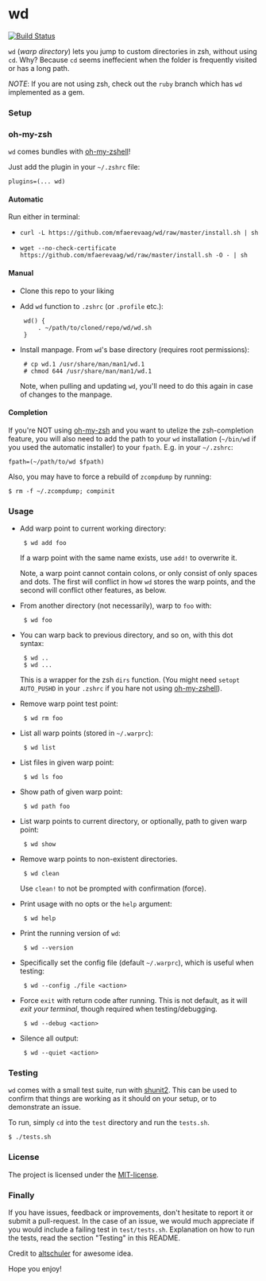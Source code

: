 wd
==

[![Build Status](https://travis-ci.org/mfaerevaag/wd.png?branch=master)](https://travis-ci.org/mfaerevaag/wd)

`wd` (*warp directory*) lets you jump to custom directories in zsh, without using `cd`. Why? Because `cd` seems ineffecient when the folder is frequently visited or has a long path.

*NOTE*: If you are not using zsh, check out the `ruby` branch which has `wd` implemented as a gem.


### Setup

### oh-my-zsh

`wd` comes bundles with [oh-my-zshell](https://github.com/robbyrussell/oh-my-zsh)!

Just add the plugin in your `~/.zshrc` file:

    plugins=(... wd)


#### Automatic

Run either in terminal:

 * `curl -L https://github.com/mfaerevaag/wd/raw/master/install.sh | sh`

 * `wget --no-check-certificate https://github.com/mfaerevaag/wd/raw/master/install.sh -O - | sh`


#### Manual

 * Clone this repo to your liking

 * Add `wd` function to `.zshrc` (or `.profile` etc.):

        wd() {
            . ~/path/to/cloned/repo/wd/wd.sh
        }

 * Install manpage. From `wd`'s base directory (requires root permissions):

        # cp wd.1 /usr/share/man/man1/wd.1
        # chmod 644 /usr/share/man/man1/wd.1

    Note, when pulling and updating `wd`, you'll need to do this again in case of changes to the manpage.


#### Completion

If you're NOT using [oh-my-zsh](https://github.com/robbyrussell/oh-my-zsh) and you want to utelize the zsh-completion feature, you will also need to add the path to your `wd` installation (`~/bin/wd` if you used the automatic installer) to your `fpath`. E.g. in your `~/.zshrc`:

    fpath=(~/path/to/wd $fpath)

Also, you may have to force a rebuild of `zcompdump` by running:

    $ rm -f ~/.zcompdump; compinit


### Usage

 * Add warp point to current working directory:

        $ wd add foo

    If a warp point with the same name exists, use `add!` to overwrite it.

    Note, a warp point cannot contain colons, or only consist of only spaces and dots. The first will conflict in how `wd` stores the warp points, and the second will conflict other features, as below.

 * From another directory (not necessarily), warp to `foo` with:

        $ wd foo

 * You can warp back to previous directory, and so on, with this dot syntax:

        $ wd ..
        $ wd ...

    This is a wrapper for the zsh `dirs` function.
    (You might need `setopt AUTO_PUSHD` in your `.zshrc` if you hare not using [oh-my-zshell](https://github.com/robbyrussell/oh-my-zsh)).

 * Remove warp point test point:

        $ wd rm foo

 * List all warp points (stored in `~/.warprc`):

        $ wd list

 * List files in given warp point:

        $ wd ls foo

 * Show path of given warp point:

        $ wd path foo

 * List warp points to current directory, or optionally, path to given warp point:

        $ wd show

 * Remove warp points to non-existent directories.

        $ wd clean

    Use `clean!` to not be prompted with confirmation (force).

 * Print usage with no opts or the `help` argument:

        $ wd help

 * Print the running version of `wd`:

        $ wd --version

 * Specifically set the config file (default `~/.warprc`), which is useful when testing:

        $ wd --config ./file <action>

 * Force `exit` with return code after running. This is not default, as it will *exit your terminal*, though required when testing/debugging.

        $ wd --debug <action>

 * Silence all output:

        $ wd --quiet <action>


### Testing

`wd` comes with a small test suite, run with [shunit2](https://code.google.com/p/shunit2/). This can be used to confirm that things are working as it should on your setup, or to demonstrate an issue.

To run, simply `cd` into the `test` directory and run the `tests.sh`.

    $ ./tests.sh


### License

The project is licensed under the [MIT-license](https://github.com/mfaerevaag/wd/blob/master/LICENSE).


### Finally

If you have issues, feedback or improvements, don't hesitate to report it or submit a pull-request. In the case of an issue, we would much appreciate if you would include a failing test in `test/tests.sh`. Explanation on how to run the tests, read the section "Testing" in this README.

Credit to [altschuler](https://github.com/altschuler) for awesome idea.

Hope you enjoy!
